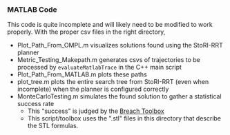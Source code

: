 ### MATLAB Code 
This code is quite incomplete and will likely need to be modified to work properly. With the proper csv files in the right directory,
- Plot_Path_From_OMPL.m visualizes solutions found using the StoRI-RRT planner
- Metric_Testing_Makepath.m generates csvs of trajectories to be processed by `evaluateMatlabTrace` in the C++ main script
- Plot_Path_From_MATLAB.m plots these paths
- plot_tree.m plots the entire search tree from StoRI-RRT (even when incomplete) when the planner is configured correctly
- MonteCarloTesting.m simulates the found solution to gather a statistical success rate
    - This "success" is judged by the [Breach Toolbox](https://github.com/decyphir/breach/blob/master/README.md)
    - This script/toolbox uses the ".stl" files in this directory that describe the STL formulas. 
